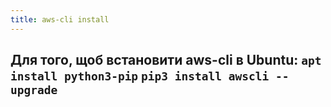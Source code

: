 ```yaml
---
title: aws-cli install
---
```


**Для того, щоб встановити aws-cli в Ubuntu:**
`apt install python3-pip`
`pip3 install awscli --upgrade`
-----
